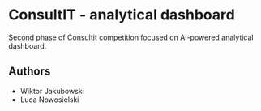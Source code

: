 # ConsultIT - analytical dashboard
Second phase of Consultit competition focused on AI-powered analytical dashboard.

## Authors
* Wiktor Jakubowski
* Luca Nowosielski
